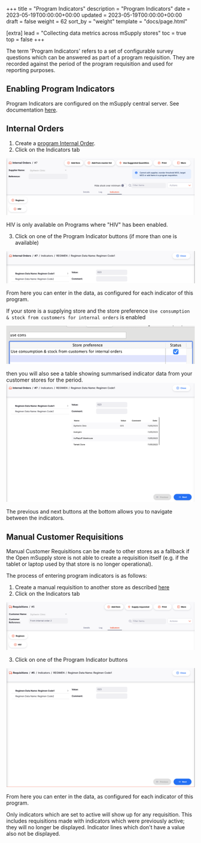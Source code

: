 +++
title = "Program Indicators"
description = "Program Indicators"
date = 2023-05-19T00:00:00+00:00
updated = 2023-05-19T00:00:00+00:00
draft = false
weight = 62
sort_by = "weight"
template = "docs/page.html"

[extra]
lead = "Collecting data metrics across mSupply stores"
toc = true
top = false
+++

The term 'Program Indicators' refers to a set of configurable survey questions which can be answered as part of a program requisition. They are recorded against the period of the program requisition and used for reporting purposes.

## Enabling Program Indicators

Program Indicators are configured on the mSupply central server. See
documentation
[here](https://docs.msupply.org.nz/items:programs#adding_indicators_to_a_program).

## Internal Orders

1. Create a [program Internal
   Order](/docs/programs/requisitions/#creating-a-program-internal-order).
2. Click on the Indicators tab

![Indicators tab](images/internal_order_indicator_tab.png)

<div class='note'>
HIV is only available on Programs where "HIV" has been enabled.
</div>

3. Click on one of the Program Indicator buttons (if more than one is available)

![Indicators edit](images/internal_order_indicator_edit.png)

From here you can enter in the data, as configured for each indicator of this
program.

If your store is a supplying store and the store preference `Use consumption &
stock from customers for internal orders` is enabled

![Use consumption & stock from customers for internal orders](images/consumption_data_pref.png)

then you will also see a table showing summarised indicator data from your customer stores for the period.
![Indicator info](images/indicator_info_table.png)

The previous and next buttons at the bottom allows you to navigate between the
indicators.

## Manual Customer Requisitions

Manual Customer Requisitions can be made to other stores as a fallback if the Open mSupply store is not able to create a requisition itself (e.g. if
the tablet or laptop used by that store is no longer operational).

The process of entering program indicators is as follows:

1. Create a manual requisition to another store as described [here](/docs/distribution/requisitions/#manual-requisition)
2. Click on the Indicators tab

![Indicators tab](images/indicators.png)

3. Click on one of the Program Indicator buttons

![Indicators edit](images/indicators_edit.png)

From here you can enter in the data, as configured for each indicator of this program.

<div class='note'>
    Only indicators which are set to active will show up for any requisition. This includes requisitions made with indicators which were previously active; they will no longer be displayed.
    Indicator lines which don't have a value also not be displayed.
</div>
